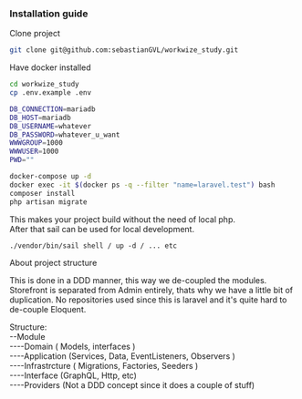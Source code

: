 ### Installation guide

Clone project

```bash
git clone git@github.com:sebastianGVL/workwize_study.git
```

Have docker installed
```bash
cd workwize_study
cp .env.example .env

DB_CONNECTION=mariadb
DB_HOST=mariadb
DB_USERNAME=whatever
DB_PASSWORD=whatever_u_want
WWWGROUP=1000
WWWUSER=1000
PWD=""

docker-compose up -d
docker exec -it $(docker ps -q --filter "name=laravel.test") bash
composer install
php artisan migrate
```

This makes your project build without the need of local php.  
After that sail can be used for local development.
```
./vendor/bin/sail shell / up -d / ... etc
```

About project structure

This is done in a DDD manner, this way we de-coupled the modules.
Storefront is separated from Admin entirely, thats why we have a little bit of duplication.
No repositories used since this is laravel and it's quite hard to de-couple Eloquent.

Structure:  
--Module  
----Domain ( Models, interfaces )  
----Application (Services, Data, EventListeners, Observers )  
----Infrastrcture ( Migrations, Factories, Seeders )  
----Interface (GraphQL, Http, etc)  
----Providers (Not a DDD concept since it does a couple of stuff)  


